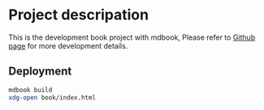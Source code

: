 # Project descripation
This is the development book project with mdbook, Please refer to [Github page](https://scofild429.github.io/federust/) for more development details.

## Deployment
```sh 
mdbook build
xdg-open book/index.html
```
